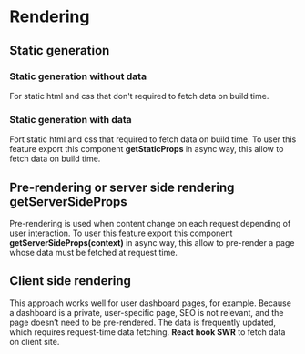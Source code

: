 # Rendering

## Static generation

### Static generation without data

For static html and css that don't required to fetch data on build time.

### Static generation with data

Fort static html and css that required to fetch data on build time.
To user this feature export this component **getStaticProps** in async way, this allow to fetch data on build time.

## Pre-rendering or server side rendering getServerSideProps

Pre-rendering is used when content change on each request depending of user interaction.
To user this feature export this component **getServerSideProps(context)** in async way, this allow to pre-render a page whose data must be fetched at request time.

## Client side rendering

This approach works well for user dashboard pages, for example. Because a dashboard is a private, user-specific page, SEO is not relevant, and the page doesn’t need to be pre-rendered. The data is frequently updated, which requires request-time data fetching.
**React hook SWR** to fetch data on client site.
